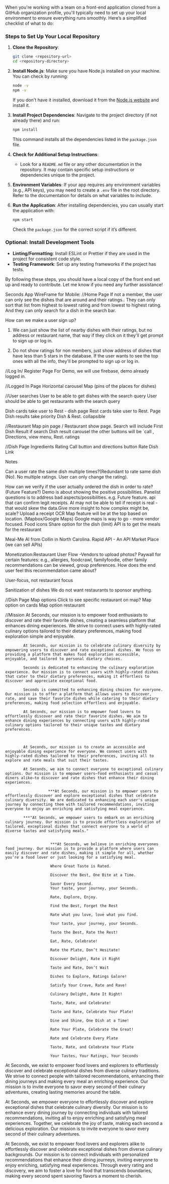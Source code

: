 When you're working with a team on a front-end application cloned from a GitHub organization profile, you'll typically need to set up your local environment to ensure everything runs smoothly. Here’s a simplified checklist of what to do:

### Steps to Set Up Your Local Repository

1. **Clone the Repository**:
   ```bash
   git clone <repository-url>
   cd <repository-directory>
   ```

2. **Install Node.js**:
   Make sure you have Node.js installed on your machine. You can check by running:
   ```bash
   node -v
   npm -v
   ```
   If you don't have it installed, download it from the [Node.js website](https://nodejs.org/) and install it.

3. **Install Project Dependencies**:
   Navigate to the project directory (if not already there) and run:
   ```bash
   npm install
   ```
   This command installs all the dependencies listed in the `package.json` file.

4. **Check for Additional Setup Instructions**:
   - Look for a `README.md` file or any other documentation in the repository. It may contain specific setup instructions or dependencies unique to the project.

5. **Environment Variables**:
   If your app requires any environment variables (e.g., API keys), you may need to create a `.env` file in the root directory. Refer to the documentation for details on what variables to include.

6. **Run the Application**:
   After installing dependencies, you can usually start the application with:
   ```bash
   npm start
   ```
   Check the `package.json` for the correct script if it’s different.

### Optional: Install Development Tools
- **Linting/Formatting**: Install ESLint or Prettier if they are used in the project for consistent code style.
- **Testing Framework**: Set up any testing frameworks if the project has tests.

By following these steps, you should have a local copy of the front end set up and ready to contribute. Let me know if you need any further assistance!


Seconds App WireFrame for Mobile:
//Home Page
If not a member, the user can only see the dishes that are around and their ratings.. They can only sort that list from highest to lowest rating and from lowest to highest rating. And they can only search for a dish in the search bar.


How can we make a user sign up?

1. We can just show the list of nearby dishes with their ratings, but no address or restaurant name, that way if they click on it they'll get prompt to sign up or log in.

2. Do not show ratings for non members, just show address of dishes that have less than 5 stars in the database. If the user wants to see the top ones with all the info, they'll be prompted to sign up or log in.

//Log In/ Register Page
For Demo, we will use firebase, demo already logged in.


//Logged In Page
Horizontal carousel
Map (pins of the places for dishes)

//User searches
User to be able to get dishes with the search query
User should be able to get restaurants with the search query

Dish cards take user to Rest - dish page
Rest cards take user to Rest. Page
Dish results take priority
Dish & Rest. collapsible


//Restaurant Map pin page / Restaurant show page.
Search will include First Dish Result if search Dish result carousel
the other buttons will be `call  , Directions, view menu, Rest. ratings

//Dish Page
Ingredients
Rating
Call button and directions button
Rate Dish Link

Notes

Can a user rate the same dish multiple times?(Redundant to rate same dish (No). No multiple ratings. User can only change the rating).

How can we verify if the user actually ordered the dish in order to rate? (Future Feature?) Demo is about showing the positive possibilities. Panelist questions is to address bad aspects/possibilities. e.g. Future feature. api that can confirm legit receipts. AI may not be able to tell if receipt is real - that would skew the data.Give more insight to how complex might be, scale?
Upload a receipt
OCR
Map feature will be at the top based on location. (Mapbox/Google Maps) Google maps is way to go - more vendor focused.
Food icons
Share option for the dish (limit)
API is to get the meals for the restaurant

Meal-Me AI from Collin in North Carolina. 
Rapid API - An API Market Place (we can sell APIs)

Monetization:Restaurant User Flow -Vendors to upload photos?
Paywall for certain features: e.g., allergies, foodcrawl, familyfoodie, other family recommendations can be viewed, group preferences.
How does the end user feel this recommendation came about?

User-focus, not restaurant focus

Sanitization of dishes 
We do not want restaurants to sponsor anything.




//Dish Page
Map options
Click to see specific restaurant on map?
Map option on cards
Map option restaurant





//Mission
At Seconds, our mission is to empower food enthusiasts to discover and rate their favorite dishes, creating a seamless platform that enhances dining experiences. We strive to connect users with highly-rated culinary options tailored to their dietary preferences, making food exploration simple and enjoyable.

            At Seconds, our mission is to celebrate culinary diversity by empowering users to discover and rate exceptional dishes. We focus on providing a platform that makes food exploration accessible, enjoyable, and tailored to personal dietary choices.

            Seconds is dedicated to enhancing the culinary exploration experience. Our mission is to connect users with highly-rated dishes that cater to their dietary preferences, making it effortless to discover and appreciate exceptional food.

            Seconds is committed to enhancing dining choices for everyone. Our mission is to offer a platform that allows users to discover, rate, and save their favorite dishes while catering to their dietary preferences, making food selection effortless and enjoyable.

            At Seconds, our mission is to empower food lovers to effortlessly discover and rate their favorite dishes. We aim to enhance dining experiences by connecting users with highly-rated culinary options tailored to their unique tastes and dietary preferences.



            At Seconds, our mission is to create an accessible and enjoyable dining experience for everyone. We connect users with highly-rated dishes tailored to their preferences, inviting all to explore and rate meals that suit their tastes.

            At Seconds, we aim to connect everyone to exceptional culinary options. Our mission is to empower users—food enthusiasts and casual diners alike—to discover and rate dishes that enhance their dining experiences.

                       ***At Seconds, our mission is to empower users to effortlessly discover and explore exceptional dishes that celebrate culinary diversity. We are dedicated to enhancing each user's unique journey by connecting them with tailored recommendations, inviting everyone to enjoy an enriching and satisfying meal experience.

            ***"At Seconds, we empower users to embark on an enriching culinary journey. Our mission is to provide effortless exploration of tailored, exceptional dishes that connect everyone to a world of diverse tastes and satisfying meals."


                        ***At Seconds, we believe in enriching everyones food journey. Our mission is to provide a platform where users can easily discover and rate dishes, making it simple for all, whether you’re a food lover or just looking for a satisfying meal.

                        Where Great Taste is Rated.

                        Discover the Best, One Bite at a Time.

                        Savor Every Second.
                        Your taste, your journey, your Seconds.

                        Rate, Explore, Enjoy.

                        Find the Best, Forget the Rest

                        Rate what you love, love what you find.

                        Your taste, your journey, your Seconds.

                        Taste the Best, Rate the Rest!

                        Eat, Rate, Celebrate!

                        Rate the Plate, Don’t Hesitate!

                        Discover Delight, Rate it Right

                        Taste and Rate, Don’t Wait

                        Dishes to Explore, Ratings Galore!

                        Satisfy Your Crave, Rate and Rave!

                        Culinary Delight, Rate It Right!

                        Taste, Rate, and Celebrate!

                        Taste and Rate, Celebrate Your Plate!

                        Dine and Shine, One Dish at a Time!

                        Rate Your Plate, Celebrate the Great!

                        Rate and Celebrate Every Plate

                        Taste, Rate, and Celebrate Your Plate

                        Your Tastes, Your Ratings, Your Seconds


At Seconds, we exist to empower food lovers and explorers to effortlessly discover and celebrate exceptional dishes from diverse culinary traditions. We strive to connect people with tailored recommendations, enhancing their dining journeys and making every meal an enriching experience. Our mission is to invite everyone to savor every second of their culinary adventures, creating lasting memories around the table.

At Seconds, we empower everyone to effortlessly discover and explore exceptional dishes that celebrate culinary diversity. Our mission is to enhance every dining journey by connecting individuals with tailored recommendations, inviting all to enjoy enriching and satisfying meal experiences. Together, we celebrate the joy of taste, making each second a delicious exploration. Our mission is to invite everyone to savor every second of their culinary adventures.

At Seconds, we exist to empower food lovers and explorers alike to effortlessly discover and celebrate exceptional dishes from diverse culinary backgrounds. Our mission is to connect individuals with personalized recommendations that enhance their dining journeys, inviting everyone to enjoy enriching, satisfying meal experiences. Through every rating and discovery, we aim to foster a love for food that transcends boundaries, making every second spent savoring flavors a moment to cherish.